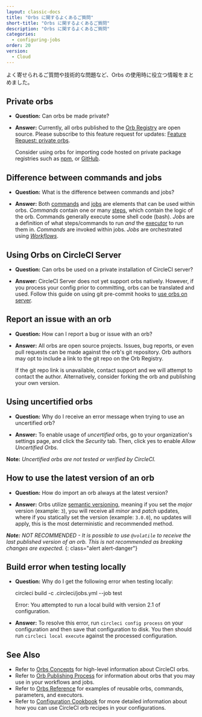 ```yaml
---
layout: classic-docs
title: "Orbs に関するよくあるご質問"
short-title: "Orbs に関するよくあるご質問"
description: "Orbs に関するよくあるご質問"
categories:
  - configuring-jobs
order: 20
version:
  - Cloud
---
```


よく寄せられるご質問や技術的な問題など、Orbs の使用時に役立つ情報をまとめました。

## Private orbs

- **Question:** Can orbs be made private?

- **Answer:** Currently, all orbs published to the [Orb Registry]() are open source. Please subscribe to this feature request for updates: [Feature Request: private orbs](https://ideas.circleci.com/ideas/CCI-I-606).
    
    Consider using orbs for importing code hosted on private package registries such as [npm](https://docs.npmjs.com/about-private-packages), or [GitHub](https://github.com/features/packages).

## Difference between commands and jobs

- **Question:** What is the difference between commands and jobs?

- **Answer:** Both [commands]({{site.baseurl}}/2.0/reusing-config/#the-commands-key) and [jobs]({{site.baseurl}}/2.0/reusing-config/#authoring-parameterized-jobs) are elements that can be used within orbs. *Commands* contain one or many [steps]({{site.baseurl}}/2.0/configuration-reference/#steps), which contain the logic of the orb. Commands generally execute some shell code (bash). *Jobs* are a definition of what steps/commands to run *and* the [executor]({{site.baseurl}}/2.0/reusing-config/#the-executors-key) to run them in. *Commands* are invoked within jobs. *Jobs* are orchestrated using *[Workflows]({{site.baseurl}}/2.0/workflows/#workflows-configuration-examples)*.

## Using Orbs on CircleCI Server

- **Question:** Can orbs be used on a private installation of CircleCI server?

- **Answer:** CircleCI Server does not yet support orbs natively. However, if you process your config prior to committing, orbs can be translated and used. Follow this guide on using git pre-commit hooks to [use orbs on server](https://discuss.circleci.com/t/orbs-on-server-solution/36264).

## Report an issue with an orb

- **Question:** How can I report a bug or issue with an orb?

- **Answer:** All orbs are open source projects. Issues, bug reports, or even pull requests can be made against the orb's git repository. Orb authors may opt to include a link to the git repo on the Orb Registry.
    
    If the git repo link is unavailable, contact support and we will attempt to contact the author. Alternatively, consider forking the orb and publishing your own version.

## Using uncertified orbs

- **Question:** Why do I receive an error message when trying to use an uncertified orb?

- **Answer:** To enable usage of *uncertified* orbs, go to your organization's settings page, and click the *Security* tab. Then, click yes to enable *Allow Uncertified Orbs*.

**Note:** *Uncertified orbs are not tested or verified by CircleCI.*

## How to use the latest version of an orb

- **Question:** How do import an orb always at the latest version?

- **Answer:** Orbs utilize [semantic versioning](), meaning if you set the *major* version (example: `3`), you will receive all *minor* and *patch* updates, where if you statically set the version (example: `3.0.0`), no updates will apply, this is the most deterministic and recommended method.

***Note:** NOT RECOMMENDED - It is possible to use `@volatile` to receive the last published version of an orb. This is not recommended as breaking changes are expected.*
{: class="alert alert-danger"}

## Build error when testing locally

- **Question:** Why do I get the following error when testing locally:

    circleci build -c .circleci/jobs.yml --job test
    

    Error:
    You attempted to run a local build with version 2.1 of configuration.
    

- **Answer:** To resolve this error, run `circleci config process` on your configuration and then save that configuration to disk. You then should run `circleci local execute` against the processed configuration.

## See Also

- Refer to [Orbs Concepts]({{site.baseurl}}/2.0/using-orbs/) for high-level information about CircleCI orbs.
- Refer to [Orb Publishing Process]({{site.baseurl}}/2.0/creating-orbs/) for information about orbs that you may use in your workflows and jobs.
- Refer to [Orbs Reference]({{site.baseurl}}/2.0/reusing-config/) for examples of reusable orbs, commands, parameters, and executors.
- Refer to [Configuration Cookbook]({{site.baseurl}}/2.0/configuration-cookbook/) for more detailed information about how you can use CircleCI orb recipes in your configurations.